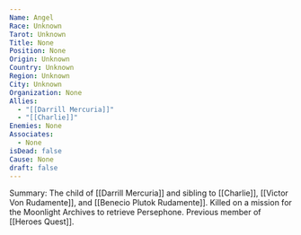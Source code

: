 ```yaml
---
Name: Angel
Race: Unknown
Tarot: Unknown
Title: None
Position: None
Origin: Unknown
Country: Unknown
Region: Unknown
City: Unknown
Organization: None
Allies:
  - "[[Darrill Mercuria]]"
  - "[[Charlie]]"
Enemies: None
Associates:
  - None
isDead: false
Cause: None
draft: false
---
```

Summary: The child of [[Darrill Mercuria]] and sibling to [[Charlie]], [[Victor Von Rudamente]], and [[Benecio Plutok Rudamente]]. Killed on a mission for the Moonlight Archives to retrieve Persephone. Previous member of [[Heroes Quest]].